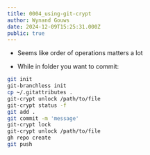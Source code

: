 ```yaml
---
title: 0004_using-git-crypt
author: Wynand Gouws
date: 2024-12-09T15:25:31.000Z
public: true
---
```


- Seems like order of operations matters a lot

- While in folder you want to commit:

```zsh
git init
git-branchless init
cp ~/.gitattributes .
git-crypt unlock /path/to/file
git-crypt status -f
git add .
git commit -m 'message'
git-crypt lock
git-crypt unlock /path/to/file
gh repo create
git push
```
